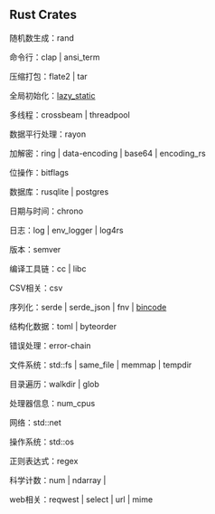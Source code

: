 ## Rust Crates

随机数生成：rand

命令行：clap | ansi_term

压缩打包：flate2 | tar

全局初始化：[lazy\_static](https://crates.io/crates/lazy_static)

多线程：crossbeam | threadpool

数据平行处理：rayon

加解密：ring | data-encoding | base64 | encoding_rs

位操作：bitflags

数据库：rusqlite | postgres

日期与时间：chrono

日志：log | env_logger | log4rs

版本：semver

编译工具链：cc | libc

CSV相关：csv

序列化：serde | serde_json | fnv | [bincode](https://crates.io/crates/bincode)

结构化数据：toml | byteorder

错误处理：error-chain

文件系统：std::fs | same_file | memmap | tempdir

目录遍历：walkdir | glob

处理器信息：num_cpus

网络：std::net

操作系统：std::os

正则表达式：regex

科学计数：num | ndarray | 

web相关：reqwest | select | url | mime 
